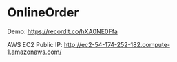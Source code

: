 # OnlineOrder


Demo: https://recordit.co/hXA0NE0Ffa

AWS EC2 Public IP: http://ec2-54-174-252-182.compute-1.amazonaws.com/
